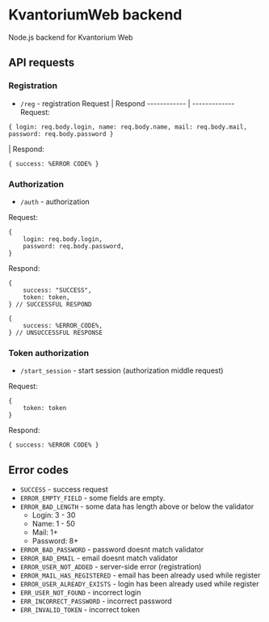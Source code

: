 # KvantoriumWeb backend
Node.js backend for Kvantorium Web

## API requests
### Registration
* ```/reg``` - registration
Request      | Respond
------------ | -------------
Request:
```
{ login: req.body.login, name: req.body.name, mail: req.body.mail, password: req.body.password }
```
|
Respond:
```
{ success: %ERROR CODE% }
```
### Authorization
* ```/auth``` - authorization

Request:
```
{
    login: req.body.login,
    password: req.body.password,
}
```
Respond:
```
{
    success: "SUCCESS",
    token: token,
} // SUCCESSFUL RESPOND

{
    success: %ERROR_CODE%,
} // UNSUCCESSFUL RESPONSE
```
### Token authorization
* ```/start_session``` - start session (authorization middle request)

Request:
```
{
    token: token
}
```
Respond:
```
{ success: %ERROR CODE% }
```
## Error codes
* ```SUCCESS``` - success request
* ```ERROR_EMPTY_FIELD``` - some fields are empty.
* ```ERROR_BAD_LENGTH``` - some data has length above or below the validator
  * Login: 3 - 30
  * Name: 1 - 50
  * Mail: 1+
  * Password: 8+
* ```ERROR_BAD_PASSWORD``` - password doesnt match validator
* ```ERROR_BAD_EMAIL``` - email doesnt match validator
* ```ERROR_USER_NOT_ADDED``` - server-side error (registration)
* ```ERROR_MAIL_HAS_REGISTERED``` - email has been already used while register
* ```ERROR_USER_ALREADY_EXISTS``` - login has been already used while register
* ```ERR_USER_NOT_FOUND``` - incorrect login
* ```ERR_INCORRECT_PASSWORD``` - incorrect password
* ```ERR_INVALID_TOKEN``` - incorrect token
